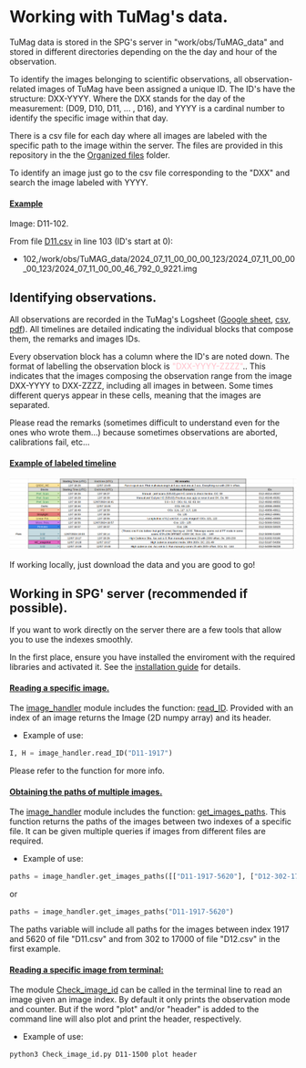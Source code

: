 # Working with TuMag's data. 

TuMag data is stored in the SPG's server in "work/obs/TuMAG_data" and stored in different directories depending on the the day and hour of the observation. 

To identify the images belonging to scientific observations, all observation-related images of TuMag have been assigned a unique ID. The ID's have the structure: DXX-YYYY. Where the DXX stands for the day of the measurement: (D09, D10, D11, ... , D16), and YYYY is a cardinal number to identify the specific image within that day. 

There is a csv file for each day where all images are labeled with the specific path to the image within the server. The files are provided in this repository in the the [Organized files](../Organized_files/) folder. 

To identify an image just go to the csv file corresponding to the "DXX" and search the image labeled with YYYY. 

#### <ins>Example</ins>

Image: D11-102. 

From file [D11.csv](../Organized_files/D11.csv#L103) in line 103 (ID's start at 0):
- 102,/work/obs/TuMAG_data/2024_07_11_00_00_00_123/2024_07_11_00_00_00_123/2024_07_11_00_00_46_792_0_9221.img


## Identifying observations. 

All observations are recorded in the TuMag's Logsheet ([Google sheet](https://docs.google.com/spreadsheets/d/1RJ5KIgxMN6B-1xDe9gRfoTh1L_uTDMbZw0ajLK6S0so/edit?usp=sharing), [csv](./TuMags%20Logsheet%20-%20Timelines%20detailed.csv), [pdf](./TuMags%20Logsheet%20-%20Timelines%20detailed.pdf)). All timelines are detailed indicating the individual blocks that compose them, the remarks and images IDs.  

Every observation block has a column where the ID's are noted down. The format of labelling the observation block is <span style="color:pink">"DXX-YYYY-ZZZZ"</span>.. This indicates that the images composing the observation range from the image DXX-YYYY to DXX-ZZZZ, including all images in between. Some times different querys appear in these cells, meaning that the images are separated.

Please read the remarks (sometimes difficult to understand even for the ones who wrote them...) because sometimes observations are aborted, calibrations fail, etc...   

#### <ins>Example of labeled timeline</ins>
![Screenshot](Images_for_guides/example_guide_indexes.png)

If working locally, just download the data and you are good to go! 

## Working in SPG' server (recommended if possible). 

If you want to work directly on the server there are a few tools that allow you to use the indexes smoothly.

In the first place, ensure you have installed the enviroment with the required libraries and activated it. See the [installation guide](Installation.md) for details.

#### <ins>Reading a specific image.</ins>

The [image_handler](image_handler.py) module includes the function: [read_ID](image_handler.py#L258). Provided with an index of an image returns the Image (2D numpy array) and its header. 

- Example of use:
```python
I, H = image_handler.read_ID("D11-1917")
```
Please refer to the function for more info. 

#### <ins>Obtaining the paths of multiple images.</ins>

The [image_handler](image_handler.py) module includes the function: [get_images_paths](image_handler.py#L216). This function returns the paths of the images between two indexes of a specific file. It can be given multiple queries if images from different files are required.

- Example of use:
```python
paths = image_handler.get_images_paths([["D11-1917-5620"], ["D12-302-17000"]])
```
or 
```python
paths = image_handler.get_images_paths("D11-1917-5620")
```

The paths variable will include all paths for the images between index 1917 and 5620 of file "D11.csv" and from 302 to 17000 of file "D12.csv" in the first example. 

#### <ins>Reading a specific image from terminal:</ins>

The module [Check_image_id](Check_image_id.py) can be called in the terminal line to read an image given an image index. By default it only prints the observation mode and counter. But if the word "plot" and/or "header" is added to the command line will also plot and print the header, respectively.

- Example of use:
```shell
python3 Check_image_id.py D11-1500 plot header
```